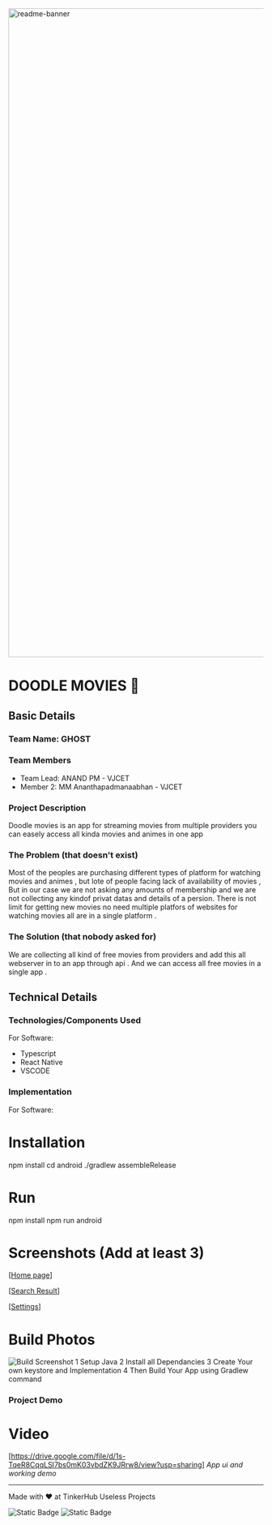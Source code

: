 <img width="1280" alt="readme-banner" src="https://github.com/user-attachments/assets/35332e92-44cb-425b-9dff-27bcf1023c6c">

# DOODLE MOVIES 🎯


## Basic Details
### Team Name: GHOST


### Team Members
- Team Lead: ANAND PM - VJCET
- Member 2: MM Ananthapadmanaabhan - VJCET

### Project Description
Doodle movies is an app for streaming movies from multiple providers you can easely access all kinda movies and animes in one app

### The Problem (that doesn't exist)
Most of the peoples are purchasing different types of platform for watching movies and animes , but lote of people facing lack of availability of movies ,
But in our case we are not asking any amounts of membership and we are not collecting any kindof privat datas and details of a persion. 
There is not limit for getting new movies no need multiple platfors of websites for watching movies all are in a single platform .

### The Solution (that nobody asked for)
We are collecting all kind of free movies from providers and add this all webserver in to an app through api . And we can access all free movies in a single app .

## Technical Details
### Technologies/Components Used
For Software:
- Typescript
- React Native
- VSCODE

### Implementation
For Software:
# Installation
npm install
cd android
./gradlew assembleRelease

# Run
npm install
npm run android

# Screenshots (Add at least 3)
[[Home page](https://imgur.com/a/eZN9xib)]

[[Search Result](https://imgur.com/a/q15ZCB2)]

[[Settings](https://imgur.com/a/5qlq2Kh)]

# Build Photos

![Build Screenshot](https://imgur.com/a/2d5cbhi)
1 Setup Java
2 Install all Dependancies
3 Create Your own keystore and Implementation
4 Then Build Your App using Gradlew command

### Project Demo
# Video
[https://drive.google.com/file/d/1s-TqeR8CqqLSI7bs0mK03vbdZK9JRrw8/view?usp=sharing]
*App ui and working demo*


---
Made with ❤️ at TinkerHub Useless Projects 

![Static Badge](https://img.shields.io/badge/TinkerHub-24?color=%23000000&link=https%3A%2F%2Fwww.tinkerhub.org%2F)
![Static Badge](https://img.shields.io/badge/UselessProject--24-24?link=https%3A%2F%2Fwww.tinkerhub.org%2Fevents%2FQ2Q1TQKX6Q%2FUseless%2520Projects)


